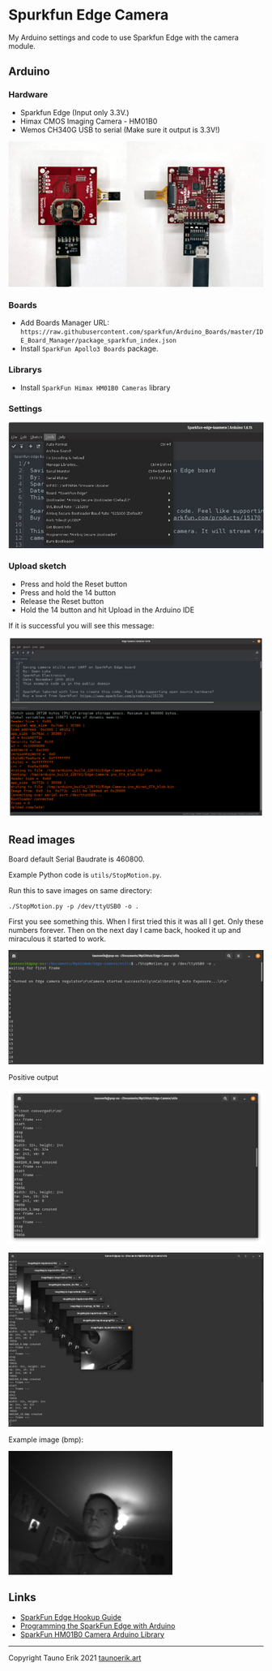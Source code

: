 # Spurkfun Edge Camera

My Arduino settings and code to use Sparkfun Edge with the camera module.

## Arduino

### Hardware

* Sparkfun Edge (Input only 3.3V.)
* Himax CMOS Imaging Camera - HM01B0
* Wemos CH340G USB to serial (Make sure it output is 3.3V!)

![Hardware](img/hardware.jpg)

### Boards

* Add Boards Manager URL: `https://raw.githubusercontent.com/sparkfun/Arduino_Boards/master/IDE_Board_Manager/package_sparkfun_index.json`
* Install `SparkFun Apollo3 Boards` package.

### Librarys

* Install `SparkFun Himax HM01B0 Cameras` library

### Settings

![Arduino settings](img/arduino-settings.png)

### Upload sketch

* Press and hold the Reset button
* Press and hold the 14 button
* Release the Reset button
* Hold the 14 button and hit Upload in the Arduino IDE

If it is successful you will see this message:

![Upload](img/upload.png)

## Read images

Board default Serial Baudrate is 460800.

Example Python code is `utils/StopMotion.py`.

Run this to save images on same directory:

    ./StopMotion.py -p /dev/ttyUSB0 -o .

First you see something this. When I first tried this it was all I get. Only these numbers forever. Then on the next day I came back, hooked it up and miraculous it started to work.

![Fist](img/first.png)

Positive output

![Positive output](img/positive.png)

![Images](img/images.png)

Example image (bmp):

![Example image](img/hm01b0_3.bmp)

## Links

* [SparkFun Edge Hookup Guide](https://learn.sparkfun.com/tutorials/sparkfun-edge-hookup-guide/all)
* [Programming the SparkFun Edge with Arduino](https://learn.sparkfun.com/tutorials/programming-the-sparkfun-edge-with-arduino/all)
* [SparkFun HM01B0 Camera Arduino Library](https://github.com/sparkfun/SparkFun_HM01B0_Camera_ArduinoLibrary)

 ___

Copyright Tauno Erik 2021 [taunoerik.art](https://taunoerik.art/)